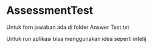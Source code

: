 # AssessmentTest
Untuk forn jawaban ada di folder Answer Test.txt

Untuk run aplikasi bisa menggunakan idea seperti intelij
